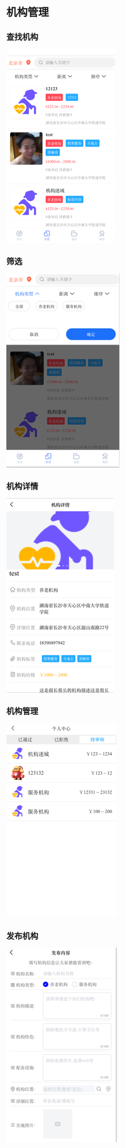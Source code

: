 # 机构管理

## 查找机构

<img src="./assets/image-20231210114844847.png" alt="image-20231210114844847" style="zoom:50%;" />

## 筛选

<img src="./assets/image-20231210114859534.png" alt="image-20231210114859534" style="zoom:50%;" />

## 机构详情

<img src="./assets/image-20231210114941468.png" alt="image-20231210114941468" style="zoom:50%;" />

## 机构管理

<img src="./assets/image-20231210115003554.png" alt="image-20231210115003554" style="zoom:50%;" />

## 发布机构

<img src="./assets/image-20231210115020202.png" alt="image-20231210115020202" style="zoom:50%;" />